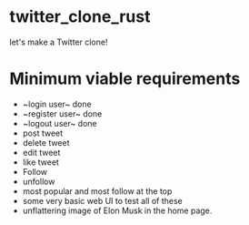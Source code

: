 # twitter_clone_rust
let's make a Twitter clone!

# Minimum viable requirements
* ~login user~ done
* ~register user~ done
* ~logout user~ done
* post tweet
* delete tweet
* edit tweet
* like tweet
* Follow
* unfollow
* most popular and most follow at the top
* some very basic web UI to test all of these 
* unflattering image of Elon Musk in the home page. 
